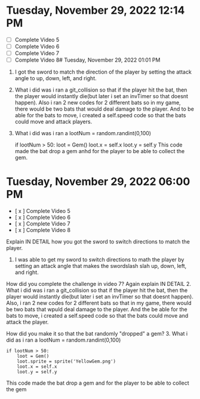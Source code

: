 # Tuesday, November 29, 2022 12:14 PM
- [ ] Complete Video 5
- [ ] Complete Video 6
- [ ] Complete Video 7
- [ ] Complete Video 8# Tuesday, November 29, 2022 01:01 PM

1. I got the sword to match the direction of the player by setting the attack angle to up, down, left, and right.
2. What i did was i ran a git_collision so that if the player hit the bat, then the player would instantly die(but later i set an invTimer so that doesnt happen). Also i ran 2 new codes for 2 different bats so in my game, there would be two bats that would deal damage to the player. And to be able for the bats to move, i created a self.speed code so that the bats could move and attack players.
3. What i did was i ran a lootNum = random.randint(0,100)

    if lootNum > 50:
        loot = Gem()
        loot.x = self.x
        loot.y = self.y
This code made the bat drop a gem anhd for the player to be able to collect the gem.

# Tuesday, November 29, 2022 06:00 PM
- [ x ] Complete Video 5
- [ x ] Complete Video 6
- [ x ] Complete Video 7
- [ x ] Complete Video 8

 Explain IN DETAIL how you got the sword to switch directions to match the player. 
 1. I was able to get my sword to switch directions to math the player by setting an attack angle that makes the swordslash slah up, down, left, and right.

How did you complete the challenge in video 7? Again explain IN DETAIL
2. What i did was i ran a git_collision so that if the player hit the bat, then the player would instantly die(but later i set an invTimer so that doesnt happen). Also, i ran 2 new codes for 2 different bats so that in my game, there would be two bats that wpuld deal damage to the player. And the be able for the bats to move, i created a self.speed code so that the bats could move and attack the player.

How did you make it so that the bat randomly "dropped" a gem?
3. What i did as i ran a lootNum = random.randint(0,100)

    if lootNum > 50:
        loot = Gem()
        loot.sprite = sprite('YellowGem.png')
        loot.x = self.x
        loot.y = self.y
This code made the bat drop a gem and for the player to be able to collect the gem
